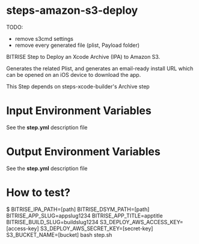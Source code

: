 steps-amazon-s3-deploy
======================

TODO:

* remove s3cmd settings
* remove every generated file (plist, Payload folder)

BITRISE Step to Deploy an Xcode Archive (IPA) to Amazon S3.

Generates the related Plist, and generates an email-ready install URL which can be opened on an iOS device to download the app.

This Step depends on steps-xcode-builder's Archive step


# Input Environment Variables

See the **step.yml** description file


# Output Environment Variables

See the **step.yml** description file


# How to test?

$ BITRISE_IPA_PATH=[path] BITRISE_DSYM_PATH=[path] BITRISE_APP_SLUG=appslug1234 BITRISE_APP_TITLE=apptitle BITRISE_BUILD_SLUG=buildslug1234 S3_DEPLOY_AWS_ACCESS_KEY=[access-key] S3_DEPLOY_AWS_SECRET_KEY=[secret-key] S3_BUCKET_NAME=[bucket] bash step.sh